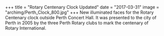 +++
title = "Rotary Centenary Clock Updated"
date = "2017-03-31"
image = "archimg/Perth_Clock_800.jpg"
+++
New illuminated faces for the Rotary Centenary clock outside Perth Concert Hall. It was presented to the city of Perth in 2005 by the three Perth Rotary clubs to mark the centenary of Rotary International.